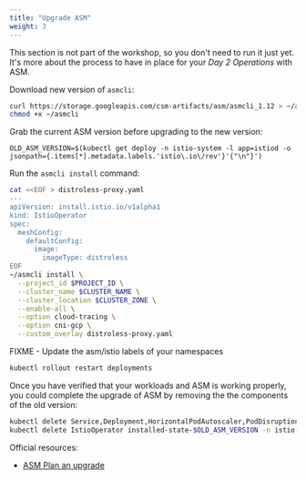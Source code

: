 ```yaml
---
title: "Upgrade ASM"
weight: 3
---
```

This section is not part of the workshop, so you don't need to run it just yet. It's more about the process to have in place for your _Day 2 Operations_ with ASM.

Download new version of `asmcli`:
```Bash
curl https://storage.googleapis.com/csm-artifacts/asm/asmcli_1.12 > ~/asmcli
chmod +x ~/asmcli
```

Grab the current ASM version before upgrading to the new version:
```
OLD_ASM_VERSION=$(kubectl get deploy -n istio-system -l app=istiod -o jsonpath={.items[*].metadata.labels.'istio\.io\/rev'}'{"\n"}')
```

Run the `asmcli install` command:
```Bash
cat <<EOF > distroless-proxy.yaml
---
apiVersion: install.istio.io/v1alpha1
kind: IstioOperator
spec:
  meshConfig:
    defaultConfig:
      image:
        imageType: distroless
EOF
~/asmcli install \
  --project_id $PROJECT_ID \
  --cluster_name $CLUSTER_NAME \
  --cluster_location $CLUSTER_ZONE \
  --enable-all \
  --option cloud-tracing \
  --option cni-gcp \
  --custom_overlay distroless-proxy.yaml
```

FIXME - Update the asm/istio labels of your namespaces

```Bash
kubectl rollout restart deployments
```

Once you have verified that your workloads and ASM is working properly, you could complete the upgrade of ASM by removing the the components of the old version:
```Bash
kubectl delete Service,Deployment,HorizontalPodAutoscaler,PodDisruptionBudget istiod-$OLD_ASM_VERSION -n istio-system --ignore-not-found=true
kubectl delete IstioOperator installed-state-$OLD_ASM_VERSION -n istio-system
```

Official resources:
- [ASM Plan an upgrade](https://cloud.google.com/service-mesh/docs/unified-install/plan-upgrade)